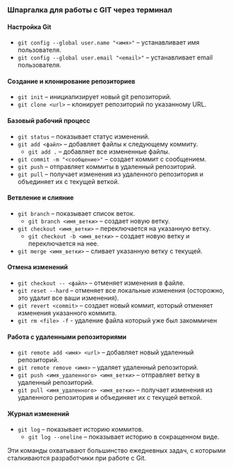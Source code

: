 ### Шпаргалка для работы с GIT через терминал

#### Настройка Git
- `git config --global user.name "<имя>"` – устанавливает имя пользователя.
- `git config --global user.email "<email>"` – устанавливает email пользователя.

#### Создание и клонирование репозиториев
- `git init` – инициализирует новый git репозиторий.
- `git clone <url>` – клонирует репозиторий по указанному URL.

#### Базовый рабочий процесс
- `git status` – показывает статус изменений.
- `git add <файл>` – добавляет файлы к следующему коммиту.
  - `git add .` – добавляет все измененные файлы.
- `git commit -m "<сообщение>"` – создает коммит с сообщением.
- `git push` – отправляет коммиты в удаленный репозиторий.
- `git pull` – получает изменения из удаленного репозитория и объединяет их с текущей веткой.

#### Ветвление и слияние
- `git branch` – показывает список веток.
  - `git branch <имя_ветки>` – создает новую ветку.
- `git checkout <имя_ветки>` – переключается на указанную ветку.
  - `git checkout -b <имя_ветки>` – создает новую ветку и переключается на нее.
- `git merge <имя_ветки>` – сливает указанную ветку с текущей.

#### Отмена изменений
- `git checkout -- <файл>` – отменяет изменения в файле.
- `git reset --hard` – отменяет все локальные изменения (осторожно, это удалит все ваши изменения).
- `git revert <commit>` – создает новый коммит, который отменяет изменения указанного коммита.
- `git rm <file> -f` - удаление файла который уже был закоммичен

#### Работа с удаленными репозиториями
- `git remote add <имя> <url>` – добавляет новый удаленный репозиторий.
- `git remote remove <имя>` – удаляет удаленный репозиторий.
- `git push <имя_удаленного> <имя_ветки>` – отправляет ветку в удаленный репозиторий.
- `git pull <имя_удаленного> <имя_ветки>` – получает изменения из удаленного репозитория и объединяет их с текущей веткой.

#### Журнал изменений
- `git log` – показывает историю коммитов.
  - `git log --oneline` – показывает историю в сокращенном виде.

Эти команды охватывают большинство ежедневных задач, с которыми сталкиваются разработчики при работе с Git.